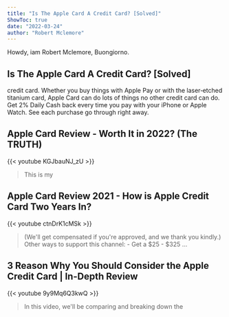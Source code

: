 ```yaml
---
title: "Is The Apple Card A Credit Card? [Solved]"
ShowToc: true 
date: "2022-03-24"
author: "Robert Mclemore" 
---
```


Howdy, iam Robert Mclemore, Buongiorno.
## Is The Apple Card A Credit Card? [Solved]
credit card. Whether you buy things with Apple Pay or with the laser‑etched titanium card, Apple Card can do lots of things no other credit card can do. Get 2% Daily Cash back every time you pay with your iPhone or Apple Watch. See each purchase go through right away.

## Apple Card Review - Worth It in 2022? (The TRUTH)
{{< youtube KGJbauNJ_zU >}}
>This is my 

## Apple Card Review 2021 - How is Apple Credit Card Two Years In?
{{< youtube ctnDrK1cMSk >}}
>(We'll get compensated if you're approved, and we thank you kindly.) Other ways to support this channel: - Get a $25 - $325 ...

## 3 Reason Why You Should Consider the Apple Credit Card | In-Depth Review
{{< youtube 9y9Mq6Q3kwQ >}}
>In this video, we'll be comparing and breaking down the 

